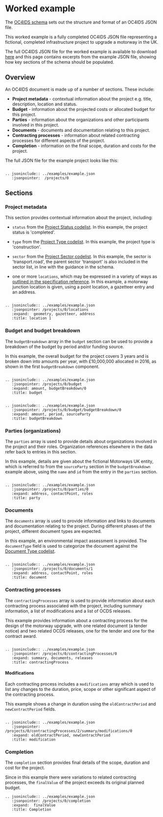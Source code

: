 # Worked example

The [OC4IDS schema](../reference/index.md) sets out the structure and format of an OC4IDS JSON file.

This worked example is a fully completed OC4IDS JSON file representing a fictional, completed infrastructure project to upgrade a motorway in the UK.

The full OC4IDS JSON file for the worked example is available to download [here](../../../../_static/example.json) and this page contains excerpts from the example JSON file, showing how key sections of the schema should be populated.

## Overview

An OC4IDS document is made up of a number of sections. These include:

* **Project metadata** - contextual information about the project e.g. title, description, location and status.
* **Budget** - information about the projected costs or allocated budget for this project.
* **Parties** - information about the organizations and other participants involved in this project.
* **Documents** - documents and documentation relating to this project.
* **Contracting processes** - information about related contracting processes for different aspects of the project.
* **Completion** - information on the final scope, duration and costs for the project.

The full JSON file for the example project looks like this:

```eval_rst

.. jsoninclude:: ../examples/example.json
   :jsonpointer:  /projects/0
```   

## Sections

### Project metadata

This section provides contextual information about the project, including:

* `status` from the [Project Status codelist](../../../../../../../reference/codelists/#projectstatus). In this example, the project status is 'completed'.

* `type` from the [Project Type codelist](../../../../reference/codelists/#projecttype). In this example, the project type is 'construction'.

* `sector` from the [Project Sector codelist](../../../../reference/codelists/#projectsector). In this example, the sector is 'transport.road', the parent sector 'transport' is also included in the sector list, in line with the guidance in the schema.

* one or more `locations`, which may be expressed in a variety of ways as [outlined in the specification reference](../../../../reference/#locations). In this example, a motorway junction location is given, using a point location, a gazetteer entry and an address.

```eval_rst

.. jsoninclude:: ../examples/example.json
   :jsonpointer: /projects/0/locations
   :expand:  geometry, gazetteer, address
   :title: location 1

```

### Budget and budget breakdown

The `budgetBreakdown` array in the `budget` section can be used to provide a breakdown of the budget by period and/or funding source.

In this example, the overall budget for the project covers 3 years and is broken down into amounts per year, with £10,000,000 allocated in 2016, as shown in the first `budgetBreakdown` component.

  ```eval_rst

  .. jsoninclude:: ../examples/example.json
     :jsonpointer: /projects/0/budget
     :expand: amount, budgetBreakdown/0
     :title: budget

  ```

  ```eval_rst

  .. jsoninclude:: ../examples/example.json
     :jsonpointer: /projects/0/budget/budgetBreakdown/0
     :expand: amount, period, sourceParty
     :title: budgetBreakdown

  ```

### Parties (organizations)

The `parties` array is used to provide details about organizations involved in the project and their roles. Organization references elsewhere in the data refer back to entries in this section.

In this example, details are given about the fictional Motorways UK entity, which is referred to from the `sourceParty` section in the `budgetBreakdown` example above, using the `name` and `id` from the entry in the `parties` section.

```eval_rst

.. jsoninclude:: ../examples/example.json
   :jsonpointer: /projects/0/parties/0
   :expand: address, contactPoint, roles
   :title: party

```

### Documents

The `documents` array is used to provide information and links to documents and documentation relating to the project. During different phases of the project, different document types are expected.

In this example, an environmental impact assessment is provided. The `documentType` field is used to categorize the document against the [Document Type codelist](../../../../reference/codelists/#documenttype).

```eval_rst

.. jsoninclude:: ../examples/example.json
   :jsonpointer: /projects/0/documents/1
   :expand: address, contactPoint, roles
   :title: document

```
### Contracting processes

The `contractingProcesses` array is used to provide information about each contracting process associated with the project, including summary information, a list of modifications and a list of OCDS releases.

This example provides information about a contracting process for the design of the motorway upgrade, with one related document (a tender notice) and two related OCDS releases, one for the tender and one for the contract award.

```eval_rst

.. jsoninclude:: ../examples/example.json
   :jsonpointer: /projects/0/contractingProcesses/0
   :expand: summary, documents, releases
   :title: contractingProcess

```

#### Modifications

Each contracting process includes a `modifications` array which is used to list any changes to the duration, price, scope or other significant aspect of the contracting process.

This example shows a change in duration using the `oldContractPeriod` and `newContractPeriod` fields.

```eval_rst

.. jsoninclude:: ../examples/example.json
   :jsonpointer: /projects/0/contractingProcesses/2/summary/modifications/0
   :expand: oldContractPeriod, newContractPeriod
   :title: modification

```

### Completion

The `completion` section provides final details of the scope, duration and cost for the project.

Since in this example there were variations to related contracting processes, the `finalValue` of the project exceeds its original planned budget.

```eval_rst
.. jsoninclude:: ../examples/example.json
   :jsonpointer: /projects/0/completion
   :expand:  finalValue
   :title: Completion

```
